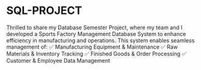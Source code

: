 # SQL-PROJECT
Thrilled to share my Database Semester Project, where my team and I developed a Sports Factory Management Database System to enhance efficiency in manufacturing and operations. This system enables seamless management of:
✅ Manufacturing Equipment & Maintenance
✅ Raw Materials & Inventory Tracking
✅ Finished Goods & Order Processing
✅ Customer & Employee Data Management
